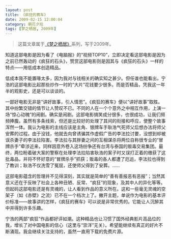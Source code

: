 ```yaml
---
layout: post
title: 《疯狂的赛车》
date: 2009-02-15 12:00:04
category: 朝花夕拾
tags: [梦之栖居, 2009年]
---
```


> 这篇文章属于[《梦之栖居》](/posts/where-the-dreams-reside/)系列，写于2009年。
	
<!--more-->

知道这部电影是因为看了《电脑报》的“视频TOP10”，立即决定看这部电影是因为之前已然轰动的《疯狂的石头》，赞赏这部电影则是因其与《疯狂的石头》一样的特点——用低成本创造精品。

低成本我不能置喙太多，因为我对与钱相关的确实知之甚少。但任谁也能看出，宁浩的这部电影比起那些炒作一时的“大片”花钱要少很多。而是否精品，凭我这一年半的观影史，还是可以谈谈的。

一部好电影无非是“讲好故事，引人情思”。《疯狂的赛车》便以“讲好故事”取胜。其中纷繁交错的情节让人赞叹不已。不同的人在一个个意外之中相互作用，上演一场“惊心动魄”的闹剧。确实是闹剧。这部电影搞笑成分很多，也很成功，让我们频频捧腹。虽然有多条线索，但还是比较好的处理了其间的衔接和呼应，使整个故事浑然一体。我认为电影的主线应该是主角、银牌车手耿浩气死师父后想办法将师父安葬的过程。由于没钱，他就去向曾诱骗其作虚假广告的李法拉讨要，没想到却被误杀妻子的李法拉陷害。李法拉与其胖妻之间的互相谋杀将两位自称很专业的“冒牌杀手”牵涉近来，同样因意外卷入这场纷争还有台湾与泰国的贩毒交易集团。最终，两位盼着破大案的警察在处理李法拉陷害耿浩的案子时又误打正着的缴获了这批毒品，并将不怀好意的“冒牌杀手”抓获；贩毒的各人都遭了厄运，李法拉也得到了教训；耿浩不仅洗雪了冤屈，还使师父得到了安葬。……

这部电影蕴含的哲理并不见得深刻，其实就是简单的“善有善报恶有恶报”；当然其意义还在于反映了社会上各种丑陋、反常、“疯狂”的现象，及其中人的异化等等。但起码这部电影还是有灵魂的，让人看到作品的意义所在。这和一些毫无灵魂的空架子（如《赤壁》之流）已不在一个档次上了。撇开主题，单说作为电影的基本评价标准——故事讲的怎样，《疯狂的赛车》可以说是非常优秀的。它能让人沉醉其中并得到许多乐趣。

宁浩的两部“疯狂”作品都好评如潮。这种精品也让习惯了国外经典影片高品位的我，增长了对中国电影的信心（这里与“崇洋”无关）。希望能继续有真正的好片不断涌现。我会继续关注支持的，虽然一直用下载的免费片源。